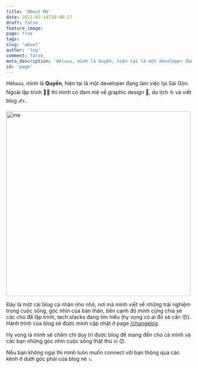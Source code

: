 ```yaml
---
title: 'About Me'
date: 2021-02-14T10:46:17
draft: false
feature_image: 
page: true
tags:
slug: 'about'
author: 'tvq'
comment: false
meta_description: 'Héluuu, mình là Quyền, hiện tại là một developer đang làm việc tại Sài Gòn 👨‍💻.'
id: 'page'
---
```


Héluuu, mình là **Quyền**, hiện tại là một developer đang làm việc tại Sài Gòn. Ngoài lập trình 👨‍💻 thì mình có đam mê về graphic design 🎨, du lịch ⛵️ và viết blog ✍️..

<img src="https://storage.googleapis.com/tvqqq-github/about.jpg" alt="me" width="500px"/><br/>

Đây là một cái blog cá nhân nho nhỏ, nơi mà mình viết về những trải nghiệm trong cuộc sống, góc nhìn của bản thân, bên cạnh đó mình cũng chia sẻ các chủ đề lập trình, tech stacks đang tìm hiểu (hy vọng có ai đó sẽ cần 😙). Hành trình của blog sẽ được mình cập nhật ở page [/changelog](/changelog).

Hy vọng là mình sẽ chăm chỉ duy trì được blog để mang đến cho cả mình và các bạn những góc nhìn cuộc sống thật thú vị 😊.

Nếu bạn không ngại thì mình luôn muốn connect với bạn thông qua các kênh ở dưới góc phải của blog nè ⤵.
